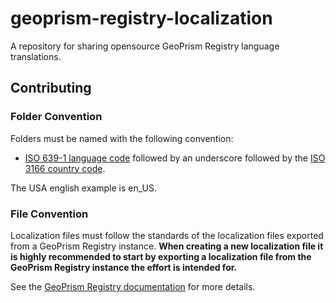 # geoprism-registry-localization
A repository for sharing opensource GeoPrism Registry language translations.

## Contributing

### Folder Convention
Folders must be named with the following convention:

* [ISO 639-1 language code](https://en.wikipedia.org/wiki/List_of_ISO_639-1_codes) followed by an underscore followed by the [ISO 3166 country code](https://en.wikipedia.org/wiki/List_of_ISO_3166_country_codes).

The USA english example is en_US.

### File Convention
Localization files must follow the standards of the localization files exported from a GeoPrism Registry instance. **When creating a new localization file it is highly recommended to start by exporting a localization file from the GeoPrism Registry instance the effort is intended for.**

See the [GeoPrism Registry documentation](https://docs.geoprismregistry.com/readme/current/deployment-and-setup/3.4-localisation) for more details.
